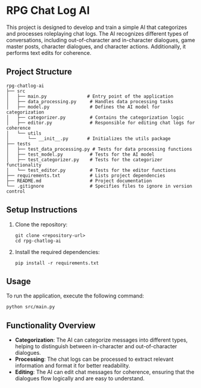 # RPG Chat Log AI

This project is designed to develop and train a simple AI that categorizes and processes roleplaying chat logs. The AI recognizes different types of conversations, including out-of-character and in-character dialogues, game master posts, character dialogues, and character actions. Additionally, it performs text edits for coherence.

## Project Structure

```
rpg-chatlog-ai
├── src
│   ├── main.py               # Entry point of the application
│   ├── data_processing.py     # Handles data processing tasks
│   ├── model.py               # Defines the AI model for categorization
│   ├── categorizer.py         # Contains the categorization logic
│   ├── editor.py              # Responsible for editing chat logs for coherence
│   └── utils
│       └── __init__.py       # Initializes the utils package
├── tests
│   ├── test_data_processing.py # Tests for data processing functions
│   ├── test_model.py          # Tests for the AI model
│   ├── test_categorizer.py    # Tests for the categorizer functionality
│   └── test_editor.py         # Tests for the editor functions
├── requirements.txt           # Lists project dependencies
├── README.md                  # Project documentation
└── .gitignore                 # Specifies files to ignore in version control
```

## Setup Instructions

1. Clone the repository:
   ```
   git clone <repository-url>
   cd rpg-chatlog-ai
   ```

2. Install the required dependencies:
   ```
   pip install -r requirements.txt
   ```

## Usage

To run the application, execute the following command:
```
python src/main.py
```

## Functionality Overview

- **Categorization**: The AI can categorize messages into different types, helping to distinguish between in-character and out-of-character dialogues.
- **Processing**: The chat logs can be processed to extract relevant information and format it for better readability.
- **Editing**: The AI can edit chat messages for coherence, ensuring that the dialogues flow logically and are easy to understand.

